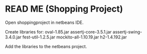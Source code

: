 READ ME (Shopping Project)
===============

Open shoppingproject in netbeans IDE.

Create libraries for:
oval-1.85.jar
assertj-core-3.5.1.jar
assertj-swing-3.4.0.jar
fest-util-1.2.5.jar
mockito-all-1.10.19.jar
h2-1.4.192.jar

Add the libraries to the netbeans project.
